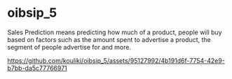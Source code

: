 # oibsip_5
Sales Prediction means predicting how much of a product, people will buy based on factors such as the amount spent to advertise a product, the segment of people advertise for and more.


https://github.com/kouliki/oibsip_5/assets/95127992/4b191d6f-7754-42e9-b7bb-da5c77766971
